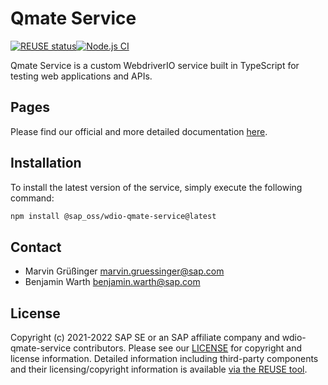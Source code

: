 # Qmate Service
[![REUSE status](https://api.reuse.software/badge/github.com/SAP/wdio-qmate-service)](https://api.reuse.software/info/github.com/SAP/wdio-qmate-service)[![Node.js CI](https://github.com/SAP/wdio-qmate-service/actions/workflows/node.js.yml/badge.svg)](https://github.com/SAP/wdio-qmate-service/actions/workflows/node.js.yml)

Qmate Service is a custom WebdriverIO service built in TypeScript for testing web applications and APIs.

## Pages
Please find our official and more detailed documentation [here](https://sap.github.io/wdio-qmate-service/).

## Installation
To install the latest version of the service, simply execute the following command:
```bash
npm install @sap_oss/wdio-qmate-service@latest
```

## Contact
- Marvin Grüßinger <marvin.gruessinger@sap.com>
- Benjamin Warth <benjamin.warth@sap.com>

## License
Copyright (c) 2021-2022 SAP SE or an SAP affiliate company and wdio-qmate-service contributors. Please see our [LICENSE](./LICENSES/Apache-2.0.txt) for copyright and license information. Detailed information including third-party components and their licensing/copyright information is available [via the REUSE tool](https://api.reuse.software/info/github.com/SAP/wdio-qmate-service).

